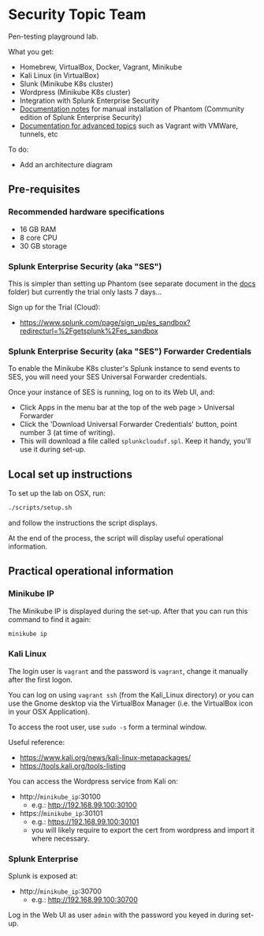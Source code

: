 # Security Topic Team

Pen-testing playground lab.

[](docs/SecurityTT_Camp_2018_PoC_50pc.jpg)

What you get:

  - Homebrew, VirtualBox, Docker, Vagrant, Minikube
  - Kali Linux (in VirtualBox)
  - Slunk (Minikube K8s cluster)
  - Wordpress (Minikube K8s cluster)
  - Integration with Splunk Enterprise Security
  - [Documentation notes](docs/Phantom.md) for manual installation of Phantom (Community edition of Splunk Enterprise Security)
  - [Documentation for advanced topics](docs/Advanced%20topics.md) such as Vagrant with VMWare, tunnels, etc

To do:

  - Add an architecture diagram

## Pre-requisites

### Recommended hardware specifications

  - 16 GB RAM
  - 8 core CPU
  - 30 GB storage

### Splunk Enterprise Security (aka "SES")

This is simpler than setting up Phantom (see separate document in the [docs](docs/Phantom.md) folder) but currently the trial only lasts 7 days...

Sign up for the Trial (Cloud):

  - https://www.splunk.com/page/sign_up/es_sandbox?redirecturl=%2Fgetsplunk%2Fes_sandbox

### Splunk Enterprise Security (aka "SES") Forwarder Credentials

To enable the Minikube K8s cluster's Splunk instance to send events to SES, you will need your SES Universal Forwarder credentials.

Once your instance of SES is running, log on to its Web UI, and:

  - Click Apps in the menu bar at the top of the web page > Universal Forwarder
  - Click the 'Download Universal Forwarder Credentials' button, point number 3 (at time of writing).
  - This will download a file called `splunkclouduf.spl`. Keep it handy, you'll use it during set-up.

## Local set up instructions

To set up the lab on OSX, run:

```bash
./scripts/setup.sh
```

and follow the instructions the script displays.

At the end of the process, the script will display useful operational information.

## Practical operational information

### Minikube IP

The Minikube IP is displayed during the set-up. After that you can run this command to find it again:

```bash
minikube ip
```

### Kali Linux

The login user is `vagrant` and the password is `vagrant`, change it manually after the first logon.

You can log on using `vagrant ssh` (from the Kali_Linux directory) or you can use the Gnome desktop via the VirtualBox Manager (i.e. the VirtualBox icon in your OSX Application).

To access the root user, use `sudo -s` form a terminal window.

Useful reference:

  - https://www.kali.org/news/kali-linux-metapackages/
  - https://tools.kali.org/tools-listing
  
You can access the Wordpress service from Kali on:

  - http://`minikube_ip`:30100
    - e.g.: http://192.168.99.100:30100
  - https://`minikube_ip`:30101
    - e.g.: https://192.168.99.100:30101
    - you will likely require to export the cert from wordpress and import it where necessary.

### Splunk Enterprise

Splunk is exposed at:

  - http://`minikube_ip`:30700
    - e.g.: http://192.168.99.100:30700

Log in the Web UI as user `admin` with the password you keyed in during set-up.
